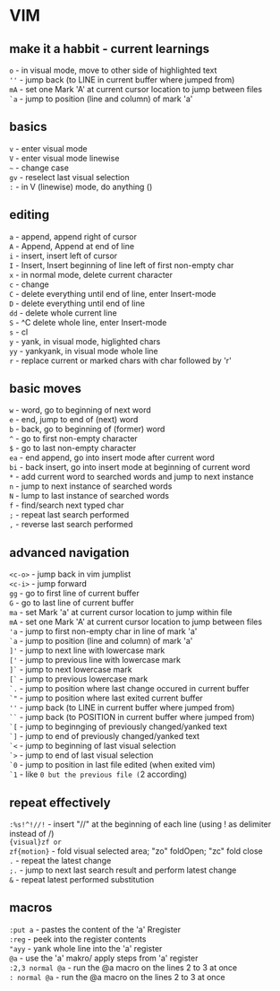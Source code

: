 # VIM

## make it a habbit - current learnings

<code>o</code> - in visual mode, move to other side of highlighted text<br>
<code>''</code> - jump back (to LINE in current buffer where jumped from)<br>
<code>mA</code> - set one Mark 'A' at current cursor location to jump between files<br>
<code>\`a</code> - jump to position (line and column) of mark 'a' <br>

## basics

<code>v</code> - enter visual mode<br>
<code>V</code> - enter visual mode linewise<br>
<code>~</code> - change case <br>
<code>gv</code> - reselect last visual selection<br>
<code>:</code> - in V (linewise) mode, do anything ()<br>

## editing

<code>a</code> - append, append right of cursor<br>
<code>A</code> - Append, Append at end of line<br>
<code>i</code> - insert, insert left of cursor<br>
<code>I</code> - Insert, Insert beginning of line left of first non-empty char<br>
<code>x</code> - in normal mode, delete current character<br>
<code>c</code> - change <br>
<code>C</code> - delete everything until end of line, enter Insert-mode<br>
<code>D</code> - delete everything until end of line<br>
<code>dd</code> - delete whole current line<br>
<code>S</code> - ^C delete whole line, enter Insert-mode <br>
<code>s</code> - cl<br>
<code>y</code> - yank, in visual mode, higlighted chars<br>
<code>yy</code> - yankyank, in visual mode whole line<br>
<code>r</code> - replace current or marked chars with char followed by 'r'<br>

## basic moves

<code>w</code> - word, go to beginning of next word<br>
<code>e</code> - end, jump to end of (next) word<br>
<code>b</code> - back, go to beginning of (former) word<br>
<code>^</code> - go to first non-empty character<br>
<code>$</code> - go to last non-empty character<br>
<code>ea</code> - end append, go into insert mode after current word<br>
<code>bi</code> - back insert, go into insert mode at beginning of current word<br>
<code>\*</code> - add current word to searched words and jump to next instance<br>
<code>n</code> - jump to next instance of searched words<br>
<code>N</code> - lump to last instance of searched words<br>
<code>f</code> - find/search next typed char<br>
<code>;</code> - repeat last search performed <br>
<code>,</code> - reverse last search performed<br>

## advanced navigation

<code>\<c-o\></code> - jump back in vim jumplist <br>
<code>\<c-i\></code> - jump forward <br>
<code>gg</code> - go to first line of current buffer<br>
<code>G</code> - go to last line of current buffer<br>
<code>ma</code> - set Mark 'a' at current cursor location to jump within file<br>
<code>mA</code> - set one Mark 'A' at current cursor location to jump between files<br>
<code>'a</code> - jump to first non-empty char in line of mark 'a' <br>
<code>\`a</code> - jump to position (line and column) of mark 'a' <br>
<code>]'</code> - jump to next line with lowercase mark<br>
<code>['</code> - jump to previous line with lowercase mark<br>
<code>]\`</code> - jump to next lowercase mark<br>
<code>[\`</code> - jump to previous lowercase mark<br>
<code>\`.</code> - jump to position where last change occured in current buffer<br>
<code>\`"</code> - jump to position where last exited current buffer<br>
<code>''</code> - jump back (to LINE in current buffer where jumped from)<br>
<code>\`\`</code> - jump back (to POSITION in current buffer where jumped from)<br>
<code>\`[</code> - jump to beginnging of previously changed/yanked text<br>
<code>\`]</code> - jump to end of previously changed/yanked text<br>
<code>\`<</code> - jump to beginning of last visual selection<br>
<code>\`></code> - jump to end of last visual selection<br>
<code>\`0</code> - jump to position in last file edited (when exited vim)<br>
<code>\`1</code> - like `0 but the previous file (`2 according)<br>

## repeat effectively

<code>:%s!^!//!</code> - insert "//" at the beginning of each line (using ! as delimiter instead of /)<br>
<code>{visual}zf or zf{motion}</code> - fold visual selected area; "zo" foldOpen; "zc" fold close <br>
<code>.</code> - repeat the latest change<br>
<code>;.</code> - jump to next last search result and perform latest change <br>
<code>&</code> - repeat latest performed substitution <br>

## macros

<code>:put a</code> - pastes the content of the 'a' Rregister<br>
<code>:reg</code> - peek into the register contents<br>
<code>"ayy</code> - yank whole line into the 'a' register<br>
<code>@a</code> - use the 'a' makro/ apply steps from 'a' register<br>
<code>:2,3 normal @a</code> - run the @a macro on the lines 2 to 3 at once <br>
<code>: normal @a</code> - run the @a macro on the lines 2 to 3 at once <br>
